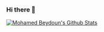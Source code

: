 ### Hi there 👋

[![Mohamed Beydoun's Github Stats](https://github-readme-stats.vercel.app/api?username=MohamedBeydoun)](https://github.com/anuraghazra/github-readme-stats)

<!--
**MohamedBeydoun/MohamedBeydoun** is a ✨ _special_ ✨ repository because its `README.md` (this file) appears on your GitHub profile.

Here are some ideas to get you started:

- 🔭 I’m currently working on ...
- 🌱 I’m currently learning ...
- 👯 I’m looking to collaborate on ...
- 🤔 I’m looking for help with ...
- 💬 Ask me about ...
- 📫 How to reach me: ...
- 😄 Pronouns: ...
- ⚡ Fun fact: ...
-->
